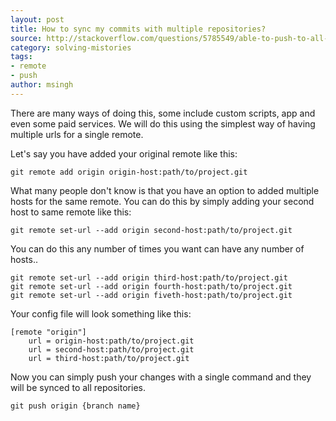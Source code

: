 ```yaml
---
layout: post
title: How to sync my commits with multiple repositories?
source: http://stackoverflow.com/questions/5785549/able-to-push-to-all-git-remotes-with-the-one-command/5785618#5785618
category: solving-mistories
tags:
- remote
- push
author: msingh
---
```

There are many ways of doing this, some include custom scripts, app and even some paid services. We will do this using the simplest way of having multiple urls for a single remote.

Let's say you have added your original remote like this:

```shell
git remote add origin origin-host:path/to/project.git
```

What many people don't know is that you have an option to added multiple hosts for the same remote. You can do this by simply adding your second host to same remote like this:

```shell
git remote set-url --add origin second-host:path/to/project.git
```

<!--break-->

You can do this any number of times you want can have any number of hosts..

```shell
git remote set-url --add origin third-host:path/to/project.git
git remote set-url --add origin fourth-host:path/to/project.git
git remote set-url --add origin fiveth-host:path/to/project.git
```

Your config file will look something like this:

```shell
[remote "origin"]
    url = origin-host:path/to/project.git
    url = second-host:path/to/project.git
    url = third-host:path/to/project.git
```


Now you can simply push your changes with a single command and they will be synced to all repositories.

```shell
git push origin {branch name}
```
